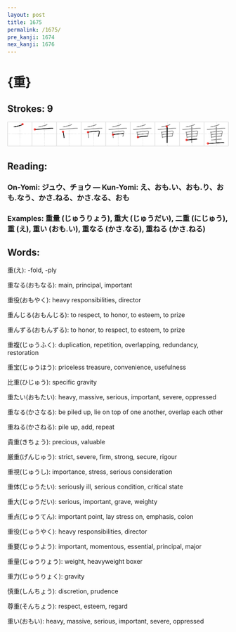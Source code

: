 ```yaml
---
layout: post
title: 1675
permalink: /1675/
pre_kanji: 1674
nex_kanji: 1676
---
```


# {重}

## Strokes: 9

<div class="stroke"><img src="../images/E9878D.png" /></div>

## Reading:

### On-Yomi: ジュウ、チョウ &mdash; Kun-Yomi: え、おも.い、おも.り、おも.なう、かさ.ねる、かさ.なる、おも

### Examples: 重量 (じゅうりょう), 重大 (じゅうだい), 二重 (にじゅう), 重 (え), 重い (おも.い), 重なる (かさ.なる), 重ねる (かさ.ねる)

## Words:

重(え): -fold, -ply

重なる(おもなる): main, principal, important

重役(おもやく): heavy responsibilities, director

重んじる(おもんじる): to respect, to honor, to esteem, to prize

重んずる(おもんずる): to honor, to respect, to esteem, to prize

重複(じゅうふく): duplication, repetition, overlapping, redundancy, restoration

重宝(じゅうほう): priceless treasure, convenience, usefulness

比重(ひじゅう): specific gravity

重たい(おもたい): heavy, massive, serious, important, severe, oppressed

重なる(かさなる): be piled up, lie on top of one another, overlap each other

重ねる(かさねる): pile up, add, repeat

貴重(きちょう): precious, valuable

厳重(げんじゅう): strict, severe, firm, strong, secure, rigour

重視(じゅうし): importance, stress, serious consideration

重体(じゅうたい): seriously ill, serious condition, critical state

重大(じゅうだい): serious, important, grave, weighty

重点(じゅうてん): important point, lay stress on, emphasis, colon

重役(じゅうやく): heavy responsibilities, director

重要(じゅうよう): important, momentous, essential, principal, major

重量(じゅうりょう): weight, heavyweight boxer

重力(じゅうりょく): gravity

慎重(しんちょう): discretion, prudence

尊重(そんちょう): respect, esteem, regard

重い(おもい): heavy, massive, serious, important, severe, oppressed
